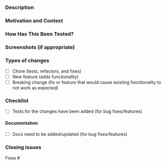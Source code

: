 <!-- Thanks for submitting a pull request! -->
<!-- Please provide enough information so that others can review your pull request -->
<!-- For more information, see the `CONTRIBUTING` guide. -->

<!--- Describe your changes in detail -->
### Description

<!--- Why is this change required? What problem does it solve? -->
<!--- Describe the current and new situation/behavior --->
### Motivation and Context

<!--- Please describe in detail how you tested your changes. -->
<!--- Include details of your testing environment -->
### How Has This Been Tested?

### Screenshots (if appropriate)

<!--- What types of changes does your code introduce? Put an `x` in all the boxes that apply. -->
### Types of changes
- [ ] Chore (tests, refactors, and fixes)
- [ ] New feature (adds functionality)
- [ ] Breaking change (fix or feature that would cause existing functionality to not work as expected)

<!--- Go over all the following points, and put an `x` in all the boxes that apply. -->
### Checklist
- [ ] Tests for the changes have been added (for bug fixes/features)

<!-- Mark this to let us know if the docs require adjustments for this PR. -->
<!-- We have our documentation in a seperate repo, feel free to update the docs accordingly. :) -->
#### Documentation
- [ ] Docs need to be added/updated (for bug fixes/features)

<!-- Put `closes #XXXX` or `fixes #XXXX` in your comment to auto-close the issue that your PR fixes (if such). -->
### Closing issues
Fixes #

